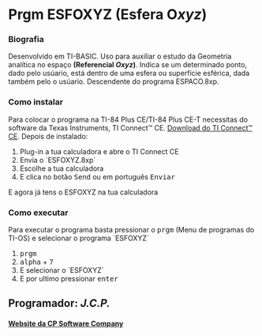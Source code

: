 <h1>Prgm ESFOXYZ (Esfera <strong>O<em>xyz</em></strong>)</h1>

<h3>Biografia</h3>

<p>Desenvolvido em TI-BASIC. Uso para auxiliar o estudo da Geometria analítica no espaço <strong>(Referencial <em>Oxyz</em>)</strong>. Indica se um determinado ponto, dado pelo usúario, está dentro de uma esfera ou superfície esférica, dada também pelo o usúario. Descendente do programa ESPACO.8xp.</p>

<h3>Como instalar</h3>

<p>Para colocar o programa na TI-84 Plus CE/TI-84 Plus CE-T necessitas do software da Texas Instruments, TI Connect™ CE. <a href="https://education.ti.com/pt/produtos/computer-software/ti-connect-ce-sw"> Download do TI Connect™ CE</a>. Depois de instalado:
<ol>
     <li>Plug-in a tua calculadora e abre o TI Connect CE</li>
     <li>Envia o `ESFOXYZ.8xp`</li>
     <li>Escolhe a tua calculadora</li>
     <li>E clica no botão <kbd>Send</kbd> ou em português <kbd>Enviar</kbd></li>
</ol>

<p> E agora já tens o ESFOXYZ na tua calculadora</p>

<h3>Como executar</h3>

<p> Para executar o programa basta pressionar o <kbd>prgm</kbd> (Menu de programas do TI-OS) e selecionar o programa `ESFOXYZ`</p>

<ol>
     <li><kbd>prgm</kbd></li>
     <li><kbd>alpha</kbd> + <kbd>7</kbd></li>
     <li>E selecionar o `ESFOXYZ`</li>
     <li>E por ultimo pressionar <kbd>enter</kbd></li>
</ol>

<h2>Programador: <strong><em>J.C.P.</em></strong></h2>

<h4><a href="https://cpsoftwarecompany.epizy.com">Website da CP Software Company</a></h4>
